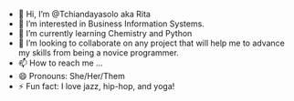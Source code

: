 - 👋 Hi, I’m @Tchiandayasolo aka Rita
- 👀 I’m interested in Business Information Systems.
- 🌱 I’m currently learning Chemistry and Python
- 💞️ I’m looking to collaborate on any project that will help me to advance my skills from being a novice programmer.
- 📫 How to reach me ...
- 😄 Pronouns: She/Her/Them
- ⚡ Fun fact: I love jazz, hip-hop, and yoga!

<!---
Tchiandayasolo/Tchiandayasolo is a ✨ special ✨ repository because its `README.md` (this file) appears on your GitHub profile.
You can click the Preview link to take a look at your changes.
--->
